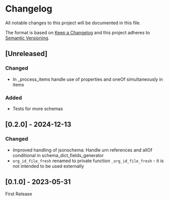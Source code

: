 # Changelog

All notable changes to this project will be documented in this file.

The format is based on [Keep a Changelog](http://keepachangelog.com/en/1.0.0/)
and this project adheres to [Semantic Versioning](http://semver.org/spec/v2.0.0.html).

## [Unreleased]

### Changed

- In _process_items handle use of properties and oneOf simultaneously in items

### Added

- Tests for more schemas

## [0.2.0] - 2024-12-13

### Changed

- Improved handling of jsonschema: Handle urn references and allOf conditional in schema_dict_fields_generator
- `org_id_file_fresh` renamed to private function `_org_id_file_fresh` - it is not intended to be used externally


## [0.1.0] - 2023-05-31

First Release

